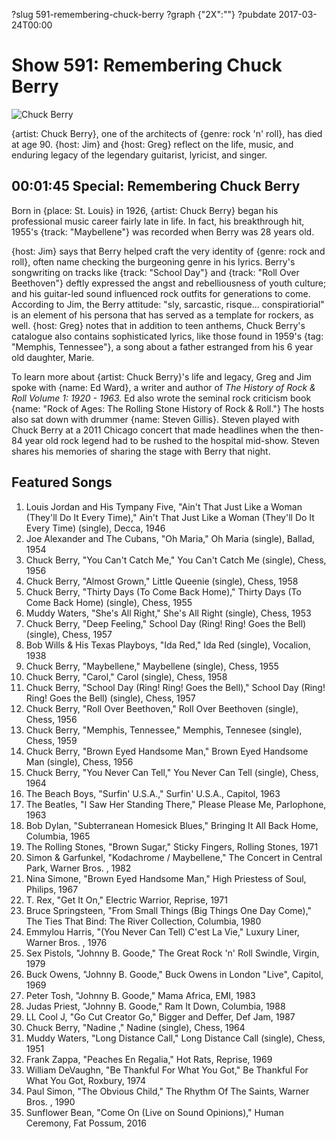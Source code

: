 ?slug 591-remembering-chuck-berry
?graph {"2X":""}
?pubdate 2017-03-24T00:00

# Show 591: Remembering Chuck Berry

![Chuck Berry](//static.soundopinions.org/images/2017/chuckberry_web.jpg)

{artist: Chuck Berry}, one of the architects of {genre: rock 'n' roll}, has died at age 90. {host: Jim} and {host: Greg} reflect on the life, music, and enduring legacy of the legendary guitarist, lyricist, and singer.

## 00:01:45 Special: Remembering Chuck Berry
Born in {place: St. Louis} in 1926, {artist: Chuck Berry} began his professional music career fairly late in life. In fact, his breakthrough hit, 1955's {track: "Maybellene"} was recorded when Berry was 28 years old. 

{host: Jim} says that Berry helped craft the very identity of {genre: rock and roll}, often name checking the burgeoning genre in his lyrics.  Berry's songwriting on tracks like {track: "School Day"} and {track: "Roll Over Beethoven"} deftly expressed the angst and rebelliousness of youth culture; and his guitar-led sound influenced rock outfits for generations to come. According to Jim, the Berry attitude: "sly, sarcastic, risque... conspiratiorial" is an element of his persona that has served as a template for rockers, as well. {host: Greg} notes that in addition to teen anthems, Chuck Berry's catalogue also contains sophisticated lyrics, like those found in 1959's {tag: "Memphis, Tennessee"}, a song about a father estranged from his 6 year old daughter, Marie. 

To learn more about {artist: Chuck Berry}'s life and legacy, Greg and Jim spoke with {name: Ed Ward}, a writer and author of *The History of Rock & Roll Volume 1: 1920 - 1963.* Ed also wrote the seminal rock criticism book {name: "Rock of Ages: The Rolling Stone History of Rock & Roll."}
The hosts also sat down with drummer {name: Steven Gillis}. Steven played with Chuck Berry at a 2011 Chicago concert that made headlines when the then-84 year old rock legend had to be rushed to the hospital mid-show.  Steven shares his memories of sharing the stage with Berry that night.



## Featured Songs

1. Louis Jordan and His Tympany Five, "Ain't That Just Like a Woman (They'll Do It Every Time)," Ain't That Just Like a Woman (They'll Do It Every Time) (single), Decca, 1946
1. Joe Alexander and The Cubans, "Oh Maria," Oh Maria (single), Ballad, 1954
1. Chuck Berry, "You Can't Catch Me," You Can't Catch Me (single), Chess, 1956
1. Chuck Berry, "Almost Grown," Little Queenie (single), Chess, 1958
1. Chuck Berry, "Thirty Days (To Come Back Home)," Thirty Days (To Come Back Home) (single), Chess, 1955
1. Muddy Waters, "She's All Right," She's All Right (single), Chess, 1953
1. Chuck Berry, "Deep Feeling," School Day (Ring! Ring! Goes the Bell) (single), Chess, 1957
1. Bob Wills & His Texas Playboys, "Ida Red," Ida Red (single), Vocalion, 1938
1. Chuck Berry, "Maybellene," Maybellene (single), Chess, 1955
1. Chuck Berry, "Carol," Carol (single), Chess, 1958
1. Chuck Berry, "School Day (Ring! Ring! Goes the Bell)," School Day (Ring! Ring! Goes the Bell) (single), Chess, 1957
1. Chuck Berry, "Roll Over Beethoven," Roll Over Beethoven (single), Chess, 1956
1. Chuck Berry, "Memphis, Tennessee," Memphis, Tennesee (single), Chess, 1959
1. Chuck Berry, "Brown Eyed Handsome Man," Brown Eyed Handsome Man (single), Chess, 1956
1. Chuck Berry, "You Never Can Tell," You Never Can Tell (single), Chess, 1964
1. The Beach Boys, "Surfin' U.S.A.," Surfin' U.S.A., Capitol, 1963
1. The Beatles, "I Saw Her Standing There," Please Please Me, Parlophone, 1963
1. Bob Dylan, "Subterranean Homesick Blues," Bringing It All Back Home, Columbia, 1965
1. The Rolling Stones, "Brown Sugar," Sticky Fingers, Rolling Stones, 1971
1. Simon & Garfunkel, "Kodachrome / Maybellene," The Concert in Central Park, Warner Bros. , 1982
1. Nina Simone, "Brown Eyed Handsome Man," High Priestess of Soul, Philips, 1967
1. T. Rex, "Get It On," Electric Warrior, Reprise, 1971
1. Bruce Springsteen, "From Small Things (Big Things One Day Come)," The Ties That Bind: The River Collection, Columbia, 1980
1. Emmylou Harris, "(You Never Can Tell) C'est La Vie," Luxury Liner, Warner Bros. , 1976
1. Sex Pistols, "Johnny B. Goode," The Great Rock 'n' Roll Swindle, Virgin, 1979
1. Buck Owens, "Johnny B. Goode," Buck Owens in London "Live", Capitol, 1969
1. Peter Tosh, "Johnny B. Goode," Mama Africa, EMI, 1983
1. Judas Priest, "Johnny B. Goode," Ram It Down, Columbia, 1988
1. LL Cool J, "Go Cut Creator Go," Bigger and Deffer, Def Jam, 1987
1. Chuck Berry, "Nadine ," Nadine (single), Chess, 1964
1. Muddy Waters, "Long Distance Call," Long Distance Call (single), Chess, 1951
1. Frank Zappa, "Peaches En Regalia," Hot Rats, Reprise, 1969
1. William DeVaughn, "Be Thankful For What You Got," Be Thankful For What You Got, Roxbury, 1974
1. Paul Simon, "The Obvious Child," The Rhythm Of The Saints, Warner Bros. , 1990
1. Sunflower Bean, "Come On (Live on Sound Opinions)," Human Ceremony, Fat Possum, 2016
